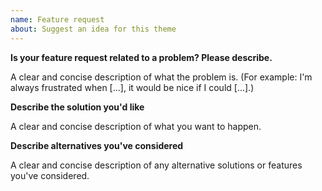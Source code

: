 ```yaml
---
name: Feature request
about: Suggest an idea for this theme
---
```


**Is your feature request related to a problem? Please describe.**

A clear and concise description of what the problem is. (For example: I'm always frustrated when [...], it would be nice if I could [...].)

**Describe the solution you'd like**

A clear and concise description of what you want to happen.

**Describe alternatives you've considered**

A clear and concise description of any alternative solutions or features you've considered.

